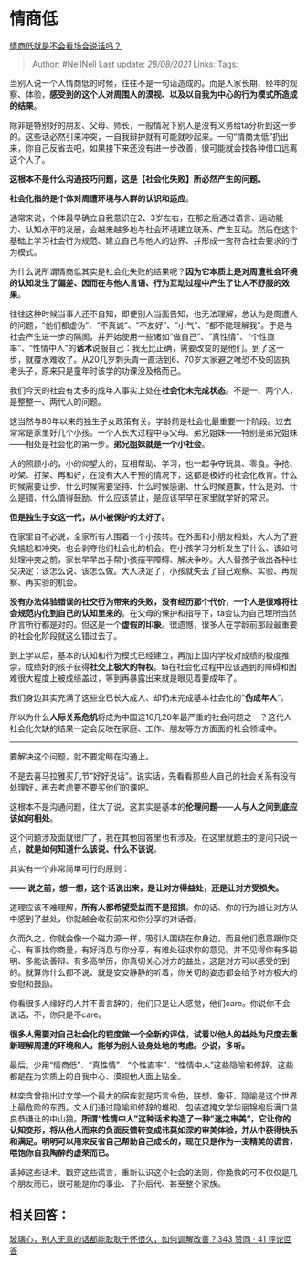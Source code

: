 # 情商低
[情商低就是不会看场合说话吗？](https://www.zhihu.com/question/388178104/answer/1321428721)

> Author: #NellNell 
> Last update: *28/08/2021* 
> Links:
> Tags:   

当别人说一个人情商低的时候，往往不是一句话造成的。而是人家长期、经年的观察、体验，**感受到的这个人对周围人的漠视、以及以自我为中心的行为模式所造成的结果**。

除非是特别好的朋友、父母、师长，一般情况下别人是没有义务给ta分析到这一步的。这些话必然引来冲突，一自我辩护就有可能就吵起来。一句“情商太低”扔出来，你自己反省去吧，如果接下来还没有进一步改善，很可能就会找各种借口远离这个人了。

**这根本不是什么沟通技巧问题，这是【社会化失败】所必然产生的问题。**

**社会化指的是个体对周遭环境与人群的认识和适应**。

通常来说，个体最早确立自我意识在2、3岁左右，在那之后通过语言、运动能力、认知水平的发展，会越来越多地与社会环境建立联系、产生互动。然后在这个基础上学习社会行为规范、建立自己与他人的边界、并形成一套符合社会要求的行为模式。

为什么说所谓情商低其实是社会化失败的结果呢？**因为它本质上是对周遭社会环境的认知发生了偏差、因而在与他人言语、行为互动过程中产生了让人不舒服的效果**。

往往这种时候当事人还不自知，即便别人当面告知，也无法理解，总认为是周遭人的问题，“他们都虚伪”、“不真诚”、“不友好”、“小气”、“都不能理解我”。于是与社会产生进一步的隔阂，并开始使用一些诸如“做自己”、“真性情”、“个性直率”、“性情中人”的**话术**说服自己：我无比正确，需要改变的是他们。到了这一步，就覆水难收了。从20几岁刺头青一直活到6、70岁大家避之唯恐不及的固执老头子，原来只是童年时该学的功课没及格而己。

我们今天的社会有太多的成年人事实上处在**社会化未完成状态**。不是一、两个人，是整整一、两代人的问题。

这当然与80年以来的独生子女政策有关。学龄前是社会化最重要一个阶段。过去常常是家里好几个小孩。一个人长大过程中与父母、弟兄姐妹——特别是弟兄姐妹——相处是社会化的第一步。**弟兄姐妹就是一个小社会**。

大的照顾小的，小的仰望大的，互相帮助、学习，也一起争夺玩具、零食。争抢、吵架、打架、再和好，在没有大人干预的情况下，这都是极好的社会化教育。什么时候需要让步、什么时候需要坚持、什么时候感谢、什么时候道歉，什么是对、什么是错、什么值得鼓励、什么应该禁止，是应该早早在家里就学好的常识。

**但是独生子女这一代，从小被保护的太好了。**

在家里自不必说，全家所有人围着一个小孩转。在外面和小朋友相处，大人为了避免尴尬和冲突，也会剥夺他们社会化的机会。在小孩学习分析发生了什么、该如何处理冲突之前，家长早早出手帮小孩摆平障碍、解决争吵。大人替孩子做出各种社交决定：该怎么说、该怎么做。大人决定了，小孩就失去了自己观察、实验、再观察、再实验的机会。

**没有办法体验错误的社交行为带来的失败，没有经历那个代价，一个人是很难将社会规范内化到自己的认知里来的**。在父母的保护和指导下，ta会认为自己理所当然所言所行都是对的。但这是一个**虚假的印象**。很遗憾，很多人在学龄前那段最重要的社会化阶段就这么错过去了。

到上学以后，基本的认知和行为模式已经建立，再加上国内学校对成绩的极度推崇，成绩好的孩子获得**社交上极大的特权**。ta在社会化过程中应该遇到的障碍和困难很大程度上被成绩盖过，等到再暴露出来就是眼见着要成年了。

我们身边其实充满了这些业已长大成人、却仍未完成基本社会化的“**伪成年人**“。

所以为什么**人际关系危机**将成为中国这10几20年最严重的社会问题之一？这代人社会化欠缺的结果一定会反映在家庭、工作、朋友等方方面面的社会领域中。

---

要解决这个问题，就不要定睛在沟通上。

不是去喜马拉雅买几节“好好说话”。说实话，先看看那些人自己的社会关系有没有处理好，再去考虑要不要买他们的课吧。

这根本不是沟通问题，往大了说，这其实是基本的**伦理问题**——**人与人之间到底应该如何相处**。

这个问题涉及面就很广了，我在其他回答里也有涉及。在这里就题主的提问只说一点，**就是如何知道什么该说、什么不该说**。

其实有一个非常简单可行的原则：

**—— 说之前，想一想，这个话说出来，是让对方得益处，还是让对方受损失。**

  

  

道理应该不难理解，**所有人都希望受益而不是招损**。你的话、你的行为越让对方从中感到了益处，你就越会收获前来和你分享的对话者。

久而久之，你就会像一个磁力源一样，吸引人围绕在你身边，而且他们愿意跟你交心、有事找你商量，有好消息与你分享，有难处征求你的意见。并不见得你有多聪明、多能说善辩、有多高学历，你真切关心对方的益处，这是对方可以感受的到的。就算你什么都不说、就是安安静静的听着，你关切的姿态都会给予对方极大的安慰和鼓励。

你看很多人缘好的人并不善言辞的，他们只是让人感觉，他们care。你说你不会说话，不，你只是不care。

**很多人需要对自己社会化的程度做一个全新的评估，试着以他人的益处为尺度去重新理解周遭的环境和人，能够为别人设身处地的考虑。少说，多听。**

最后，少用“情商低”、“真性情”、“个性直率”、“性情中人”这些隐喻和修辞。这些都是在为实质上的自我中心、漠视他人面上贴金。

林奕含曾指出过文学一个最大的宿疾就是巧言令色，联想、象征、隐喻是这个世界上最危险的东西。文人们通过隐喻和修辞的堆砌、包装遮掩文学华丽锦袍后满口温良恭谦让的中山狼。**所谓“性情中人”这种话术构造了一种”迷之审美“，它让你的认知变形，将从他人而来的负面反馈转变成讳莫如深的审美体验，并从中获得快乐和满足。明明可以用来反省自己帮助自己成长的，现在只是作为一支精美的谎言，喂饱你自我陶醉的虚荣而已。**

丢掉这些话术，戳穿这些谎言，重新认识这个社会的法则，你挽救的可不仅仅是几个朋友而已，很可能是你的事业、子孙后代、甚至整个家族。

## 相关回答：

[玻璃心，别人无意的话都能耿耿于怀很久，如何调解改善？343 赞同 · 41 评论回答](https://www.zhihu.com/question/33553786/answer/1365971345)